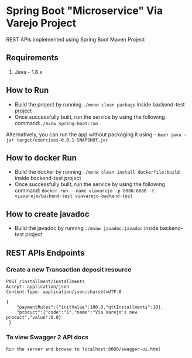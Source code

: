 # Spring Boot "Microservice" Via Varejo Project
REST APIs implemented using Spring Boot Maven Project

## Requirements

1. Java - 1.8.x

## How to Run

* Build the project by running `./mvnw clean package` inside backend-test project
* Once successfully built, run the service by using the following command:`./mvnw spring-boot:run`

Alternatively, you can run the app without packaging it using -
`bash
java -jar target/exercises-0.0.1-SNAPSHOT.jar
`

## How to docker Run

* Build the docker by running `./mvnw clean install dockerfile:build` inside backend-test project
* Once successfully built, run the service by using the following command:
`docker run --name viavarejo -p 8080:8080 -t viavarejo/backend-test viavarejo-backend-test`

## How to create javadoc
* Build the javadoc by running `./mvnw javadoc:javadoc` inside backend-test project

## REST APIs Endpoints
### Create a new Transaction deposit resource
```
POST /installment/installments
Accept: application/json
Content-Type: application/json;charset=UTF-8

{
	"paymentRules":{"initValue":100.0,"qttInstallments":10},
 	"product":{"code":"1","name":"Via Varejo's new product","value":0.0}
 }

```
### To view Swagger 2 API docs
```
Run the server and browse to localhost:8080/swagger-ui.html
```


	